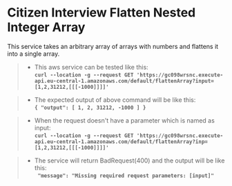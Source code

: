 # Citizen Interview Flatten Nested Integer Array
This service takes an arbitrary array of arrays with numbers
and flattens it into a single array.

> * This aws service can be tested like this: <br />
**`curl --location -g --request GET 'https://gc098wrsnc.execute-api.eu-central-1.amazonaws.com/default/flattenArray?input=[1,2,31212,[[[-1000]]]]'`**


> * The expected output of above command will be like this: <br />
**`{
    "output": [
        1,
        2,
        31212,
        -1000
    ]
}`**

> * When the request doesn't have a parameter which is named as input: <br />
**`curl --location -g --request GET 'https://gc098wrsnc.execute-api.eu-central-1.amazonaws.com/default/flattenArray?inp=[1,2,31212,[[[-1000]]]]'`**

> * The service will return BadRequest(400) and the output will be like this:  <br />
**` "message": "Missing required request parameters: [input]"`**

